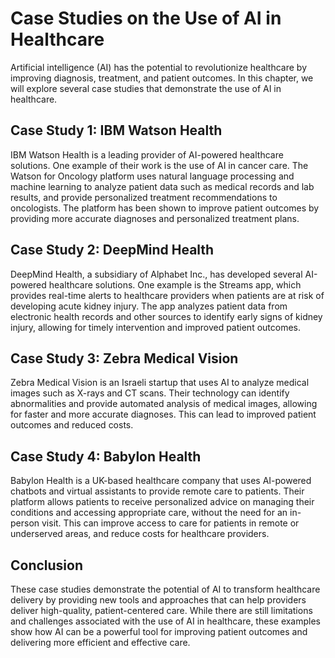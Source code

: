 Case Studies on the Use of AI in Healthcare
==================================================================================

Artificial intelligence (AI) has the potential to revolutionize healthcare by improving diagnosis, treatment, and patient outcomes. In this chapter, we will explore several case studies that demonstrate the use of AI in healthcare.

Case Study 1: IBM Watson Health
-------------------------------

IBM Watson Health is a leading provider of AI-powered healthcare solutions. One example of their work is the use of AI in cancer care. The Watson for Oncology platform uses natural language processing and machine learning to analyze patient data such as medical records and lab results, and provide personalized treatment recommendations to oncologists. The platform has been shown to improve patient outcomes by providing more accurate diagnoses and personalized treatment plans.

Case Study 2: DeepMind Health
-----------------------------

DeepMind Health, a subsidiary of Alphabet Inc., has developed several AI-powered healthcare solutions. One example is the Streams app, which provides real-time alerts to healthcare providers when patients are at risk of developing acute kidney injury. The app analyzes patient data from electronic health records and other sources to identify early signs of kidney injury, allowing for timely intervention and improved patient outcomes.

Case Study 3: Zebra Medical Vision
----------------------------------

Zebra Medical Vision is an Israeli startup that uses AI to analyze medical images such as X-rays and CT scans. Their technology can identify abnormalities and provide automated analysis of medical images, allowing for faster and more accurate diagnoses. This can lead to improved patient outcomes and reduced costs.

Case Study 4: Babylon Health
----------------------------

Babylon Health is a UK-based healthcare company that uses AI-powered chatbots and virtual assistants to provide remote care to patients. Their platform allows patients to receive personalized advice on managing their conditions and accessing appropriate care, without the need for an in-person visit. This can improve access to care for patients in remote or underserved areas, and reduce costs for healthcare providers.

Conclusion
----------

These case studies demonstrate the potential of AI to transform healthcare delivery by providing new tools and approaches that can help providers deliver high-quality, patient-centered care. While there are still limitations and challenges associated with the use of AI in healthcare, these examples show how AI can be a powerful tool for improving patient outcomes and delivering more efficient and effective care.

